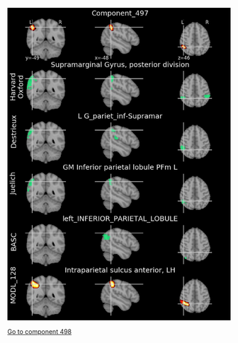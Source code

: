


![497](preliminary/497.jpg "Component 497")

[Go to component 498](https://parietal-inria.github.io/MODL_atlas/1024/498 "Component 498")